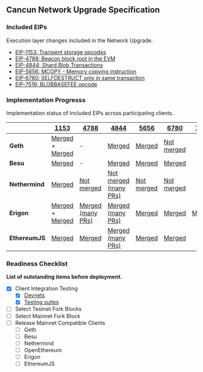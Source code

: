 ## Cancun Network Upgrade Specification

### Included EIPs
Execution layer changes included in the Network Upgrade.

* [EIP-1153: Transient storage opcodes](https://eips.ethereum.org/EIPS/eip-1153)
* [EIP-4788: Beacon block root in the EVM ](https://eips.ethereum.org/EIPS/eip-4788)
* [EIP-4844: Shard Blob Transactions](https://eips.ethereum.org/EIPS/eip-4844)
* [EIP-5656: MCOPY - Memory copying instruction](https://eips.ethereum.org/EIPS/eip-5656)
* [EIP-6780: SELFDESTRUCT only in same transaction](https://eips.ethereum.org/EIPS/eip-6780)
* [EIP-7516: BLOBBASEFEE opcode](https://eips.ethereum.org/EIPS/eip-7516)

### Implementation Progresss

Implementation status of Included EIPs across participating clients.

|                | [1153](https://eips.ethereum.org/EIPS/eip-1153) | [4788](https://eips.ethereum.org/EIPS/eip-4788) | [4844](https://eips.ethereum.org/EIPS/eip-4844) | [5656](https://eips.ethereum.org/EIPS/eip-5656) | [6780](https://eips.ethereum.org/EIPS/eip-6780) | [7516](https://eips.ethereum.org/EIPS/eip-7516) |
|----------------|-------------------------------------------------|-------------------------------------------------|-------------------------------------------------|-------------------------------------------------|-------------------------------------------------|-------------------------------------------------|
| **Geth**       | [Merged](https://github.com/ethereum/go-ethereum/pull/26003) + [Merged](https://github.com/ethereum/go-ethereum/pull/27663)| - | [Merged](https://github.com/ethereum/go-ethereum/pull/26940) | [Merged](https://github.com/ethereum/go-ethereum/pull/26181) | [Not merged](https://github.com/ethereum/go-ethereum/pull/27189) | |
| **Besu**       | [Merged](https://github.com/hyperledger/besu/pull/4118) | - | [Merged]([https://github.com/hyperledger/besu/tree/eip-4844-interop](https://github.com/hyperledger/besu/pull/5724)) | [Merged](https://github.com/hyperledger/besu/pull/5493) | [Merged](https://github.com/hyperledger/besu/pull/4118) | |
| **Nethermind** | [Merged](https://github.com/NethermindEth/nethermind/pull/4126) | [Not merged](https://github.com/NethermindEth/nethermind/pull/5476) | [Not merged (many PRs)](https://github.com/NethermindEth/nethermind/pull/5671) | [Not merged](https://github.com/NethermindEth/nethermind/pull/5791) | [Not merged](https://github.com/NethermindEth/nethermind/pull/4704) | |
| **Erigon**     | [Merged](https://github.com/ledgerwatch/erigon/pull/7405) + [Merged](https://github.com/ledgerwatch/erigon/pull/7885) | [Merged (many PRs)](https://github.com/ledgerwatch/erigon/pulls?q=is%3Apr+4788) | [Merged (many PRs)](https://github.com/ledgerwatch/erigon/pulls?q=is%3Apr+4844) | [Merged](https://github.com/ledgerwatch/erigon/pull/7887) | [Merged](https://github.com/ledgerwatch/erigon/pull/7976) | [Merged](https://github.com/ledgerwatch/erigon/pull/8231) |
| **EthereumJS** | [Merged](https://github.com/ethereumjs/ethereumjs-monorepo/pull/1860) | [Merged](https://github.com/ethereumjs/ethereumjs-monorepo/pull/2810) | [Merged (many PRs)](https://github.com/ethereumjs/ethereumjs-monorepo/pulls?q=is%3Apr+4844) | [Merged](https://github.com/ethereumjs/ethereumjs-monorepo/pull/2808) | [Merged](https://github.com/ethereumjs/ethereumjs-monorepo/pull/2771) | |



### Readiness Checklist

**List of outstanding items before deployment.**

- [x] Client Integration Testing
  - [x] [Devnets](https://github.com/ethpandaops/dencun-testnet)
  - [x] [Testing suites](https://notes.ethereum.org/@ethpandaops/dencun-testing-overview)
 - [ ] Select Testnet Fork Blocks
 - [ ] Select Mainnet Fork Block
 - [ ] Release Mainnet Compatible Clients
   - [ ]  Geth
   - [ ]  Besu
   - [ ]  Nethermind
   - [ ]  OpenEthereum
   - [ ]  Erigon
   - [ ]  EthereumJS
